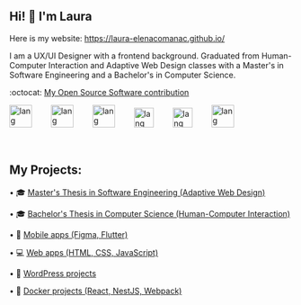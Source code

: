 ## Hi! :wave: I'm Laura

Here is my website: https://laura-elenacomanac.github.io/

I am a UX/UI Designer with a frontend background. Graduated from Human-Computer Interaction and Adaptive Web Design classes with a Master's in Software Engineering and a Bachelor's in Computer Science.

:octocat:  <a href="https://marketplace.uipath.com/listings/image-color-matching" target="_blank" rel="noopener noreferrer"> My Open Source Software contribution </a>

<img
      aling="left"
      alt="lang"
      width="40px"
      style="padding-right:30px"
      src="https://cdn4.iconfinder.com/data/icons/logos-brands-in-colors/3000/figma-logo-512.png"
    />
<img
      aling="left"
      alt="lang"
      width="40px"
      style="padding-right:30px"
      src="https://cdn4.iconfinder.com/data/icons/logos-3/600/React.js_logo-512.png"
/>
<img
      aling="left"
      alt="lang"
      width="40px"
      style="padding-right:30px"
      src="https://upload.wikimedia.org/wikipedia/commons/c/cf/Angular_full_color_logo.svg"
    />
<img
      aling="left"
      alt="lang"
      width="35px"
      style="padding-right:30px"
      src="https://cdn.jsdelivr.net/gh/devicons/devicon/icons/javascript/javascript-plain.svg"
     />
<img
      aling="left"
      alt="lang"
      width="35px"
      style="padding-right:30px"
      src="https://cdn.jsdelivr.net/gh/devicons/devicon/icons/html5/html5-plain.svg"
    />
<img   
      aling="left"
      alt="lang"
      width="40px"
      style="padding-right:30px"
      src="https://cdn.jsdelivr.net/gh/devicons/devicon/icons/bootstrap/bootstrap-original.svg" 
      />

<br/>

## My Projects:

•	🎓  <a href="https://github.com/Laura-ElenaComanac/Dissertation"> Master's Thesis in Software Engineering (Adaptive Web Design) </a>

•	🎓  <a href="https://github.com/Laura-ElenaComanac/Licenta"> Bachelor's Thesis in Computer Science (Human-Computer Interaction) </a>

•	📱  <a href="https://github.com/Laura-ElenaComanac/Mobile-Apps"> Mobile apps (Figma, Flutter) </a>

•     💻  <a href="https://github.com/Laura-ElenaComanac/Web-Projects"> Web apps (HTML, CSS, JavaScript) </a>

•	🎨  <a href="https://github.com/Laura-ElenaComanac/WordPress"> WordPress projects</a>

•	🐳  <a href="https://github.com/Laura-ElenaComanac/Docker/tree/main"> Docker projects (React, NestJS, Webpack) </a>
